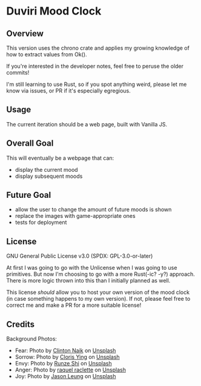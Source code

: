 # Duviri Mood Clock

## Overview

This version uses the chrono crate and applies my growing knowledge of how to extract values from Ok().

If you're interested in the developer notes, feel free to peruse the older commits!

I'm still learning to use Rust, so if you spot anything weird, please let me know via issues, or PR if it's especially egregious.

## Usage

The current iteration should be a web page, built with Vanilla JS.

## Overall Goal

This will eventually be a webpage that can:
- display the current mood
- display subsequent moods

## Future Goal

- allow the user to change the amount of future moods is shown
- replace the images with game-appropriate ones
- tests for deployment

## License

GNU General Public License v3.0 (SPDX: GPL-3.0-or-later)

At first I was going to go with the Unlicense when I was going to use primitives. But now I'm choosing to go with a more Rust(-ic? -y?) approach. There is more logic thrown into this than I initially planned as well.

This license *should* allow you to host your own version of the mood clock (in case something happens to my own version). If not, please feel free to correct me and make a PR for a more suitable license!

## Credits

Background Photos:
- Fear: Photo by <a href="https://unsplash.com/@clintnaik?utm_content=creditCopyText&utm_medium=referral&utm_source=unsplash">Clinton Naik</a> on <a href="https://unsplash.com/photos/lightnings-during-nighttime-NcTQ602gKLI?utm_content=creditCopyText&utm_medium=referral&utm_source=unsplash">Unsplash</a>
- Sorrow: Photo by <a href="https://unsplash.com/@clorisyy?utm_content=creditCopyText&utm_medium=referral&utm_source=unsplash">Cloris Ying</a> on <a href="https://unsplash.com/photos/snow-covered-trees-during-daytime-J1LYc-oMA4k?utm_content=creditCopyText&utm_medium=referral&utm_source=unsplash">Unsplash</a>
- Envy: Photo by <a href="https://unsplash.com/@wizard_s?utm_content=creditCopyText&utm_medium=referral&utm_source=unsplash">Runze Shi</a> on <a href="https://unsplash.com/photos/green-leafed-plant-1kIyfRdLMxI?utm_content=creditCopyText&utm_medium=referral&utm_source=unsplash">Unsplash</a>
- Anger: Photo by <a href="https://unsplash.com/@raquelraclette?utm_content=creditCopyText&utm_medium=referral&utm_source=unsplash">raquel raclette</a> on <a href="https://unsplash.com/photos/red-flame-MYjFOiVWWT8?utm_content=creditCopyText&utm_medium=referral&utm_source=unsplash">Unsplash</a>
- Joy: Photo by <a href="https://unsplash.com/@ninjason?utm_content=creditCopyText&utm_medium=referral&utm_source=unsplash">Jason Leung</a> on <a href="https://unsplash.com/photos/selective-focus-photography-of-multicolored-confetti-lot-Xaanw0s0pMk?utm_content=creditCopyText&utm_medium=referral&utm_source=unsplash">Unsplash</a>
  
